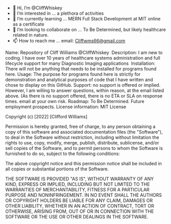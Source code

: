 - 👋 Hi, I’m @CliffWhiskey
- 👀 I’m interested in ... a plethora of activities
- 🌱 I’m currently learning ... MERN Full Stack Development at MIT online as a certificate 
- 💞️ I’m looking to collaborate on ... To Be Determined, but likely healthcare related in nature.
- 📫 How to reach me ... email: Cliffwms66@gmail.com

Name: Repository of Cliff Williams @CliffWhiskey 
Description: I am new to coding. I have over 10 years of healthcare systems administration and full lifecycle support for many Diagnostic Imaging applications 
Installation: There will not be anything that needs to be installed for programs found here.
Usage: The purpose for programs found here is strictly for demonstration and analytical purposes of code that I have written and chose to display on this GitHub.
Support: no support is offered or implied. However, I am willing to answer questions, within reason, at the email listed above. (As there is no support offered, there is no ETA or SLA on response times. email at your own risk.
Roadmap: To Be Determined. Future employment prospects.
License information: MIT License

Copyright (c) [2022] [Clifford Williams]

Permission is hereby granted, free of charge, to any person obtaining a copy
of this software and associated documentation files (the "Software"), to deal
in the Software without restriction, including without limitation the rights
to use, copy, modify, merge, publish, distribute, sublicense, and/or sell
copies of the Software, and to permit persons to whom the Software is
furnished to do so, subject to the following conditions:

The above copyright notice and this permission notice shall be included in all
copies or substantial portions of the Software.

THE SOFTWARE IS PROVIDED "AS IS", WITHOUT WARRANTY OF ANY KIND, EXPRESS OR
IMPLIED, INCLUDING BUT NOT LIMITED TO THE WARRANTIES OF MERCHANTABILITY,
FITNESS FOR A PARTICULAR PURPOSE AND NONINFRINGEMENT. IN NO EVENT SHALL THE
AUTHORS OR COPYRIGHT HOLDERS BE LIABLE FOR ANY CLAIM, DAMAGES OR OTHER
LIABILITY, WHETHER IN AN ACTION OF CONTRACT, TORT OR OTHERWISE, ARISING FROM,
OUT OF OR IN CONNECTION WITH THE SOFTWARE OR THE USE OR OTHER DEALINGS IN THE
SOFTWARE.


<!---
CliffWhiskey/CliffWhiskey is a ✨ special ✨ repository because its `README.md` (this file) appears on your GitHub profile.
You can click the Preview link to take a look at your changes.
--->
